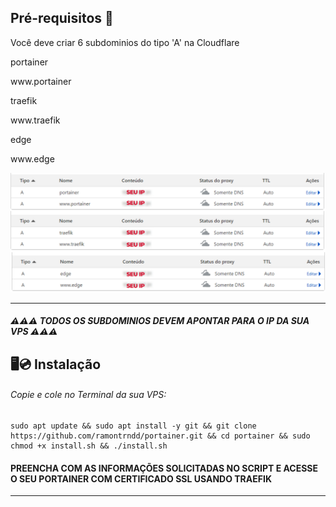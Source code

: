 ##  Pré-requisitos  📝

Você deve criar 6 subdominios do tipo 'A' na Cloudflare

<p>portainer</p>
<p>www.portainer</p>
<p>traefik</p>
<p>www.traefik</p>
<p>edge</p>
<p>www.edge</p>

<img src="https://raw.githubusercontent.com/ramontrndd/portainer/refs/heads/images/image/apontamento.png" />
<hr>
<h5> ⚠️⚠️⚠️ TODOS OS SUBDOMINIOS DEVEM APONTAR PARA O IP DA SUA VPS ⚠️⚠️⚠️ </h5>


## 🖥️💿 Instalação

<h6>Copie e cole no Terminal da sua VPS:</h6>


```
sudo apt update && sudo apt install -y git && git clone https://github.com/ramontrndd/portainer.git && cd portainer && sudo chmod +x install.sh && ./install.sh
```

#### PREENCHA COM AS INFORMAÇÕES SOLICITADAS NO SCRIPT E ACESSE O SEU PORTAINER COM CERTIFICADO SSL USANDO TRAEFIK 

<hr>
